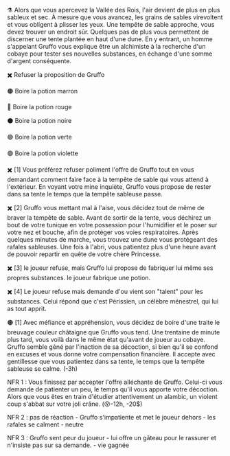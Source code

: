 ⚗️ Alors que vous apercevez la Vallée des Rois, l'air devient de plus en plus sableux et sec. À mesure que vous avancez, les grains de sables virevoltent et vous
obligent à plisser les yeux. Une tempête de sable approche, vous devez trouver un endroit sûr. Quelques pas de plus vous permettent de discerner une tente plantée 
en haut d'une dune. En y entrant, un homme s'appelant Gruffo vous explique être un alchimiste à la recherche d'un cobaye pour tester ses nouvelles substances, en échange d'une somme d'argent conséquente.

✖️ Refuser la proposition de Gruffo

🟤 Boire la potion marron

🔴 Boire la potion rouge
 
⚫ Boire la potion noire

🟢 Boire la potion verte
 
🟣 Boire la potion violette

 
✖️ [1] Vous préférez refuser poliment l'offre de Gruffo tout en vous demandant comment faire face à la tempête de sable qui vous attend à l'extérieur. En voyant votre mine inquiète, Gruffo vous propose de rester dans sa tente le temps que la tempête sableuse passe. 

✖️ [2] Gruffo vous mettant mal à l'aise, vous décidez tout de même de braver la tempête de sable. Avant de sortir de la tente, vous déchirez un bout de votre tunique en votre possession pour l'humidifier et le poser sur votre nez et bouche, afin de protéger vos voies respiratoires. Après quelques minutes de marche, vous trouvez une dune vous protégeant des rafales sableuses. Une fois à l'abri, vous patientez plus d'une heure avant de pouvoir repartir en quête de votre chère Princesse. 

✖️ [3] le joueur refuse, mais Gruffo lui propose de fabriquer lui même ses propres substances. le joueur fabrique une potion.

✖️ [4] Le joueur refuse mais demande d'ou vient son "talent" pour les substances. Celui répond que c'est Périssien, un célèbre ménestrel, qui lui as tout apprit.


🟤 [1] Avec méfiance et appréhension, vous décidez de boire d'une traite le breuvage couleur châtaigne que Gruffo vous tend. Une trentaine de minute plus tard, vous voilà dans le même état qu'avant de joueur au cobaye. Gruffo semble gêné par l'inaction de sa décoction, si bien qu'il se confond en excuses et vous donne votre compensation financière. Il accepte avec gentillesse que vous patientez dans sa tente, le temps que la tempête sableuse se calme. (-3h)


NFR 1 : Vous finissez par accepter l'offre alléchante de Gruffo. Celui-ci vous demande de patienter un peu, le temps qu'il vous apporte votre décoction. Alors que vous êtes en train d'étudier attentivement un alambic, un violent coup s'abbat sur votre joli crâne. (😵-12h, -20$)

NFR 2 : pas de réaction - Gruffo s'impatiente et met le joueur dehors - les rafales se calment - neutre

NFR 3 : Gruffo sent peur du joueur - lui offre un gâteau pour le rassurer et n'insiste pas sur sa demande. - vie gagnée
